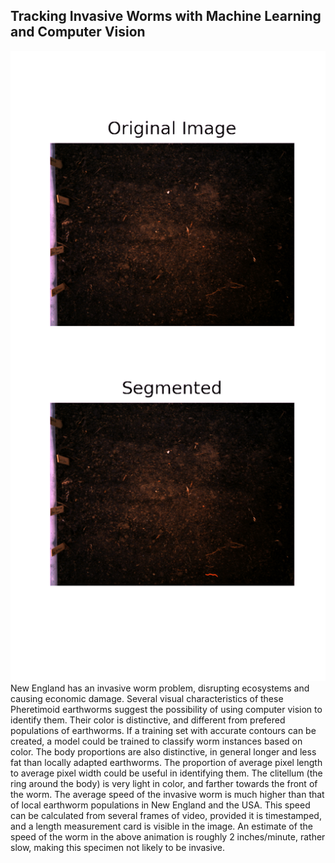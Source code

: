 ## Tracking Invasive Worms with Machine Learning and Computer Vision
<img src="./worms/test.gif" />
New England has an invasive worm problem, disrupting ecosystems and causing economic damage.
Several visual characteristics of these Pheretimoid earthworms suggest the possibility 
of using computer vision to identify them.
Their color is distinctive, and different from prefered populations of earthworms.
If a training set with accurate contours can be created, a model could be trained to
classify worm instances based on color.
The body proportions are also distinctive, in general longer and less fat than locally adapted earthworms.
The proportion of average pixel length to average pixel width could be useful in identifying them.
The clitellum (the ring around the body) is very light in color, and farther towards the front of the worm.
The average speed of the invasive worm is much higher than that of local earthworm populations in New England and the USA.
This speed can be calculated from several frames of video, provided it is timestamped, and
a length measurement card is visible in the image.
An estimate of the speed of the worm in the above animation is roughly 2 inches/minute, rather slow, making this specimen not likely to be invasive.

